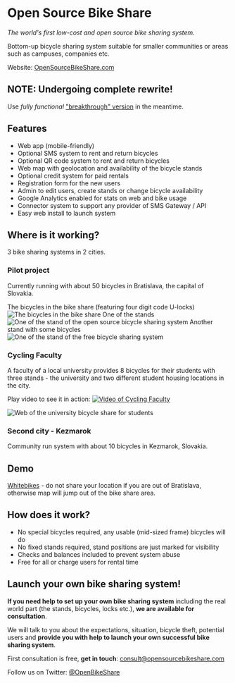 Open Source Bike Share
============
*The world's first low-cost and open source bike sharing system.*

Bottom-up bicycle sharing system suitable for smaller communities or areas such as campuses, companies etc.

Website: [OpenSourceBikeShare.com](http://opensourcebikeshare.com)

NOTE: Undergoing complete rewrite!
---------
Use *fully functional* ["breakthrough" version](https://github.com/mmmaly/OpenSourceBikeShare/tree/breakthrough) in the meantime.

Features
----------
* Web app (mobile-friendly)
* Optional SMS system to rent and return bicycles
* Optional QR code system to rent and return bicycles
* Web map with geolocation and availability of the bicycle stands
* Optional credit system for paid rentals
* Registration form for the new users
* Admin to edit users, create stands or change bicycle availability
* Google Analytics enabled for stats on web and bike usage
* Connector system to support any provider of SMS Gateway / API
* Easy web install to launch system

Where is it working?
---------
3 bike sharing systems in 2 cities.

### Pilot project
Currently running with about 50 bicycles in Bratislava, the capital of Slovakia.

The bicycles in the bike share (featuring four digit code U-locks)
![The bicycles in the bike share](http://i.cubeupload.com/Jr5pR3.jpg "Bicycles")
One of the stands
![One of the stand of the open source bicycle sharing system](http://whitebikes.info/stands/MAINSQ.jpg "The bicycles at one of the stands")
Another stand with some bicycles
![One of the stand of the free bicycle sharing system](http://whitebikes.info/stands/OLDMARKET.jpg "Another stand with the bicycles")

### Cycling Faculty
A faculty of a local university provides 8 bicycles for their students with three stands - the university and two different student housing locations in the city.

Play video to see it in action:
[![Video of Cycling Faculty](https://cloud.githubusercontent.com/assets/8550349/5429137/281c4e54-83e1-11e4-8f7d-8780eb1a59c6.jpg)](http://youtu.be/WDCRNr_xXTY?t=40s)

![Web of the university bicycle share for students](https://cloud.githubusercontent.com/assets/8550349/5425915/ee90a994-832e-11e4-806e-a7e17242594d.png "Cycling Faculty student bicycle share")

### Second city - Kezmarok
Community run system with about 10 bicycles in Kezmarok, Slovakia.

Demo
---------
[Whitebikes](http://whitebikes.info) - do not share your location if you are out of Bratislava, otherwise map will jump out of the bike share area.

How does it work?
---------
* No special bicycles required, any usable (mid-sized frame) bicycles will do
* No fixed stands required, stand positions are just marked for visibility
* Checks and balances included to prevent system abuse
* Free for all or charge users for rental time

Launch your own bike sharing system!
---------
**If you need help to set up your own bike sharing system** including the real world part (the stands, bicycles, locks etc.), **we are available for consultation**.

We will talk to you about the expectations, situation, bicycle theft, potential users and **provide you with help to launch your own successful bike sharing system**.

First consultation is free, **get in touch**: [consult@opensourcebikeshare.com](mailto:consult@opensourcebikeshare.com)

Follow us on Twitter: [@OpenBikeShare](https://twitter.com/OpenBikeshare)